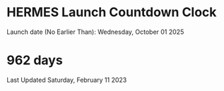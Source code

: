 # HERMES Launch Countdown Clock

Launch date (No Earlier Than): Wednesday, October 01 2025
# 962 days

Last Updated Saturday, February 11 2023